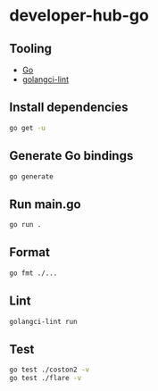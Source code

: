# developer-hub-go

## Tooling

- [Go](https://go.dev/doc/install)
- [golangci-lint](https://golangci-lint.run/docs/welcome/install/)

## Install dependencies

```bash
go get -u
```

## Generate Go bindings

```bash
go generate
```

## Run main.go

```bash
go run .
```

## Format

```bash
go fmt ./...
```

## Lint

```bash
golangci-lint run
```

## Test

```bash
go test ./coston2 -v
go test ./flare -v
```
